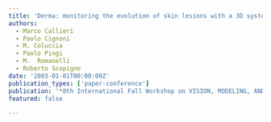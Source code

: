 ```yaml
---
title: 'Derma: monitoring the evolution of skin lesions with a 3D system'
authors:
  - Marco Callieri
  - Paolo Cignoni
  - M. Coluccia
  - Paolo Pingi
  - M.  Romanelli
  - Roberto Scopigno
date: '2003-01-01T00:00:00Z'
publication_types: ['paper-conference']
publication: '*8th International Fall Workshop on VISION, MODELING, AND VISUALIZATION 2003*'
featured: false

---
```

